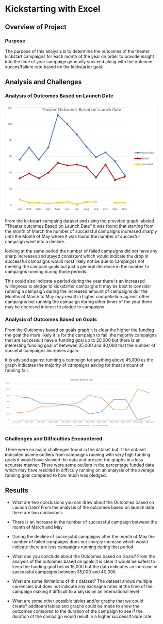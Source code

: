 # Kickstarting with Excel

## Overview of Project

### Purpose
The purpose of this analysis is to determine the outcomes of the theater kickstart campaigns for each month of the year on order to provide insight into the time of year campaign generally succeed 
along with the outcome succes/failure rate based on the kickstarter goal.

## Analysis and Challenges

### Analysis of Outcomes Based on Launch Date
![Theater_Outcomes_vs_Launch_Image](/resources/Theater_Outcomes_vs_Launch.png)

From the kickstart campaing dataset and using the provided graph labeled "Theater outcomes Based on Launch Date" it was found 
that starting from the month of March the number of successful campaigns increased sharply until the Month of May where 
it was found the number of succesful campaign went into a decline.

looking at the same period the number of failed campaigns did not have any sharp increases and stayed consistent 
which would indicate the drop in successful campaigns would most likely not be due to campaigns 
not meeting the campain goals but just a general decrease in the number fo campaigns running during those periods.

This could also indicate a period during the year there is an increased willingness to pledge to kickstarter campaigns
It may be best to consider running a campaign during the increased amount of campaigns dur the Months of March to May may result in higher competietion
against other campaigns but running the campaign during other times of the year there may be decresed interest to pledge to campaigns.

### Analysis of Outcomes Based on Goals
From the Outcomes based on goals graph it is clear the higher the funding the goal the more likely it is for the campaign to fail.
the majority campaigns that are successult have a funding goal up to 20,000 but there is an interesting funding goal of betwwen 35,000 and 40,000
that the number of succeful campaigns increases again.

it is advised against running a campaign for anything above 45,000 as the graph indicates the majority of campaigns asking for theat amount of funding
fail.

![Outcomes_vs_Goals_Image](/resources/Outcomes_vs_Goals.png)

### Challenges and Difficulties Encountered
There were no major challenges found in the dataset but if the dataset indicated asome outliers from campaigns running with very high funding goals
it would have skewed the data and present the graphs in a less accurate manner.
There were some outliers in the percentage funded data which may have resulted in diffilculy running on an analysis of the average funding goal 
compared to how much was pledged.

## Results

- What are two conclusions you can draw about the Outcomes based on Launch Date?
From the analysis of the outcomes based on launch date there are two conlusions:
 - There is an increase in the number of successful campaign between the month of March and May
 - During the decline of successful campaigns after the month of May the number of failed campaigns does not sharply increase 
   which would indicate there are less campaigns running during that period

- What can you conclude about the Outcomes based on Goals?
From the analysis of the outcomes based on goals it is clear it would be safest to keep the funding goal below 15,000
but the data indicates an increase in successful campaigns between 35,000 and 40,000.

- What are some limitations of this dataset?
The dataset shows multiple currencies but does not indicate any exchagne rates at the time of the campaign making it difficult to analysis on an international level

- What are some other possible tables and/or graphs that we could create?
additoanl tables and graphs could be made to show the outcomes comapred to the duration of the campaign to see if the duration of the campaign would result in a higher success/failure rate

